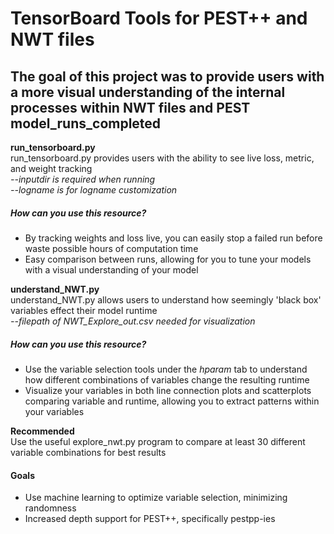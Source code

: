 # TensorBoard Tools for PEST++ and NWT files
The goal of this project was to provide users with a more visual understanding of the internal processes within NWT files and PEST model_runs_completed  
---
**run_tensorboard.py**  
run_tensorboard.py provides users with the ability to see live loss, metric, and weight tracking  
*--inputdir is required when running*  
*--logname is for logname customization*  

##### How can you use this resource?  
- By tracking weights and loss live, you can easily stop a failed run before waste possible hours of computation time
- Easy comparison between runs, allowing for you to tune your models with a visual understanding of your model

**understand_NWT.py**  
understand_NWT.py allows users to understand how seemingly 'black box' variables effect their model runtime  
*--filepath of NWT_Explore_out.csv needed for visualization*  

##### How can you use this resource?   
- Use the variable selection tools under the *hparam* tab to understand how different combinations of variables change the resulting runtime
- Visualize your variables in both line connection plots and scatterplots comparing variable and runtime, allowing you to extract patterns within your variables

**Recommended**  
Use the useful explore_nwt.py program to compare at least 30 different variable combinations for best results  

#### Goals
- Use machine learning to optimize variable selection, minimizing randomness  
- Increased depth support for PEST++, specifically pestpp-ies
